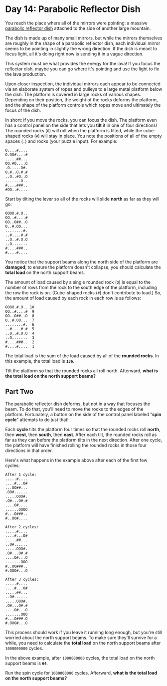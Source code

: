 # Day 14: Parabolic Reflector Dish

You reach the place where all of the mirrors were pointing: a massive
[parabolic reflector dish](https://en.wikipedia.org/wiki/Parabolic_reflector)
attached to the side of another large mountain.

The dish is made up of many small mirrors, but while the mirrors themselves are
roughly in the shape of a parabolic reflector dish, each individual mirror seems
to be pointing in slightly the wrong direction. If the dish is meant to focus
light, all it's doing right now is sending it in a vague direction.

This system must be what provides the energy for the lava! If you focus the
reflector dish, maybe you can go where it's pointing and use the light to fix
the lava production.

Upon closer inspection, the individual mirrors each appear to be connected via
an elaborate system of ropes and pulleys to a large metal platform below the
dish. The platform is covered in large rocks of various shapes. Depending on
their position, the weight of the rocks deforms the platform, and the shape of
the platform controls which ropes move and ultimately the focus of the dish.

In short: if you move the rocks, you can focus the dish. The platform even has a
control panel on the side that lets you **tilt** it in one of four directions!
The rounded rocks (`O`) will roll when the platform is tilted, while the
cube-shaped rocks (`#`) will stay in place. You note the positions of all of the
empty spaces (`.`) and rocks (your puzzle input). For example:

```
O....#....
O.OO#....#
.....##...
OO.#O....O
.O.....O#.
O.#..O.#.#
..O..#O..O
.......O..
#....###..
#OO..#....
```

Start by tilting the lever so all of the rocks will slide **north** as far as
they will go:

```
OOOO.#.O..
OO..#....#
OO..O##..O
O..#.OO...
........#.
..#....#.#
..O..#.O.O
..O.......
#....###..
#....#....
```

You notice that the support beams along the north side of the platform are
**damaged**; to ensure the platform doesn't collapse, you should calculate the
**total load** on the north support beams.

The amount of load caused by a single rounded rock (`O`) is equal to the number
of rows from the rock to the south edge of the platform, including the row the
rock is on. (Cube-shaped rocks (`#`) don't contribute to load.) So, the amount
of load caused by each rock in each row is as follows:

```
OOOO.#.O.. 10
OO..#....#  9
OO..O##..O  8
O..#.OO...  7
........#.  6
..#....#.#  5
..O..#.O.O  4
..O.......  3
#....###..  2
#....#....  1
```

The total load is the sum of the load caused by all of the **rounded rocks**. In
this example, the total load is **`136`**.

Tilt the platform so that the rounded rocks all roll north. Afterward, **what is
the total load on the north support beams?**

## Part Two

The parabolic reflector dish deforms, but not in a way that focuses the beam. To
do that, you'll need to move the rocks to the edges of the platform.
Fortunately, a button on the side of the control panel labeled "**spin cycle**"
attempts to do just that!

Each **cycle** tilts the platform four times so that the rounded rocks roll
**north**, then **west**, then **south**, then **east**. After each tilt, the
rounded rocks roll as far as they can before the platform tilts in the next
direction. After one cycle, the platform will have finished rolling the rounded
rocks in those four directions in that order.

Here's what happens in the example above after each of the first few cycles:

```
After 1 cycle:
.....#....
....#...O#
...OO##...
.OO#......
.....OOO#.
.O#...O#.#
....O#....
......OOOO
#...O###..
#..OO#....

After 2 cycles:
.....#....
....#...O#
.....##...
..O#......
.....OOO#.
.O#...O#.#
....O#...O
.......OOO
#..OO###..
#.OOO#...O

After 3 cycles:
.....#....
....#...O#
.....##...
..O#......
.....OOO#.
.O#...O#.#
....O#...O
.......OOO
#...O###.O
#.OOO#...O
```

This process should work if you leave it running long enough, but you're still
worried about the north support beams. To make sure they'll survive for a while,
you need to calculate the **total load** on the north support beams after
`1000000000` cycles.

In the above example, after `1000000000` cycles, the total load on the north
support beams is **`64`**.

Run the spin cycle for `1000000000` cycles. Afterward, **what is the total load
on the north support beams?**
